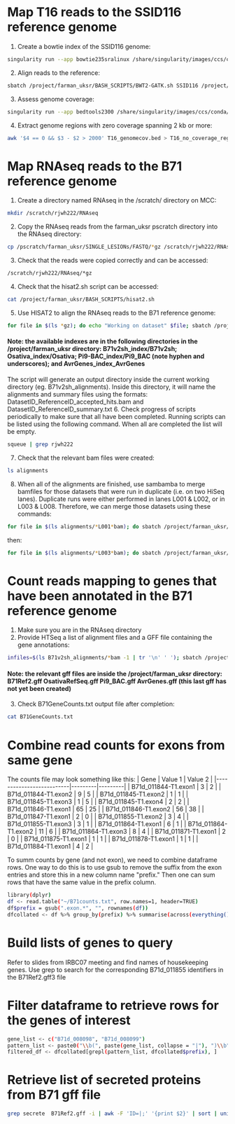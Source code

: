 # Map T16 reads to the SSID116 reference genome
1. Create a bowtie index of the SSID116 genome:
```bash
singularity run --app bowtie235sralinux /share/singularity/images/ccs/conda/amd-conda4-centos8.sinf bowtie2-build /project/farman_uksr/SSID116_index/SSID116.fasta /project/farman_uksr/SSID116_index/SSID116
```
2. Align reads to the reference:
```bash
sbatch /project/farman_uksr/BASH_SCRIPTS/BWT2-GATK.sh SSID116 /project/farman_uksr T16
```
3. Assess genome coverage:
```bash
singularity run --app bedtools2300 /share/singularity/images/ccs/conda/amd-conda2-centos8.sinf bedtools genomecov -ibam SSID116_T16_ALIGN/accepted_hits_sortedRG.bam -bga > T16_genomecov.bed
```
4. Extract genome regions with zero coverage spanning 2 kb or more:
```bash
awk '$4 == 0 && $3 - $2 > 2000' T16_genomecov.bed > T16_no_coverage_regions.bed
```

# Map RNAseq reads to the B71 reference genome
1. Create a directory named RNAseq in the /scratch/ directory on MCC:
```bash
mkdir /scratch/rjwh222/RNAseq
```
2. Copy the RNAseq reads from the farman_uksr pscratch directory into the RNAseq directory:
```bash
cp /pscratch/farman_uksr/SINGLE_LESIONs/FASTQ/*gz /scratch/rjwh222/RNAseq/
```
3. Check that the reads were copied correctly and can be accessed:
```bash
/scratch/rjwh222/RNAseq/*gz
```
4. Check that the hisat2.sh script can be accessed:
```bash
cat /project/farman_uksr/BASH_SCRIPTS/hisat2.sh
```
5. Use HISAT2 to align the RNAseq reads to the B71 reference genome:
```bash
for file in $(ls *gz); do echo "Working on dataset" $file; sbatch /project/farman_uksr/BASH_SCRIPTS/hisat2.sh  $file /project/farman_uksr/B71v2sh_index/B71v2sh; done
```
#### Note: the available indexes are in the following directories in the /project/farman_uksr directory: B71v2sh_index/B71v2sh; Osativa_index/Osativa; Pi9-BAC_index/Pi9_BAC (note hyphen and underscores); and AvrGenes_index_AvrGenes
The script will generate an output directory inside the current working directory (eg. B71v2sh_alignments). Inside this directory, it will name the alignments and summary files using the formats: DatasetID_ReferenceID_accepted_hits.bam and DatasetID_ReferenceID_summary.txt
6. Check progress of scripts periodically to make sure that all have been completed. Running scripts can be listed using the following command. When all are completed the list will be empty.
```bash
squeue | grep rjwh222
```
7. Check that the relevant bam files were created:
```bash
ls alignments
```
8. When all of the alignments are finished, use sambamba to merge bamfiles for those datasets that were run in duplicate (i.e. on two HiSeq lanes). Duplicate runs were either performed in lanes L001 & L002, or in L003 & L008. Therefore, we can merge those datasets using these commands:
```bash
for file in $(ls alignments/*L001*bam); do sbatch /project/farman_uksr/BASH_SCRIPTS/Sambamba-merge.sh $file ${file/L001/L002}; done
```
then:
```bash
for file in $(ls alignments/*L003*bam); do sbatch /project/farman_uksr/BASH_SCRIPTS/Sambamba-merge.sh $file ${file/L003/L008}; done
```
# Count reads mapping to genes that have been annotated in the B71 reference genome
1. Make sure you are in the RNAseq directory
2. Provide HTSeq a list of alignment files and a GFF file containing the gene annotations:
```bash
infiles=$(ls B71v2sh_alignments/*bam -1 | tr '\n' ' '); sbatch /project/farman_uksr/BASH_SCRIPTS/HTSeq.sh $infiles /project/farman_uksr/B71Ref2.gff B71GeneCounts.txt
```
#### Note: the relevant gff files are inside the /project/farman_uksr directory: B71Ref2.gff OsativaRefSeq.gff Pi9_BAC.gff AvrGenes.gff (this last gff has not yet been created)
3. Check B71GeneCounts.txt output file after completion:
```bash
cat B71GeneCounts.txt
```
# Combine read counts for exons from same gene
The counts file may look something like this:
| Gene                     | Value 1 | Value 2 |
|--------------------------|---------|---------|
| B71d_011844-T1.exon1    | 3       | 2       |
| B71d_011844-T1.exon2    | 9       | 5       |
| B71d_011845-T1.exon2    | 1       | 1       |
| B71d_011845-T1.exon3    | 1       | 5       |
| B71d_011845-T1.exon4    | 2       | 2       |
| B71d_011846-T1.exon1    | 65      | 25      |
| B71d_011846-T1.exon2    | 56      | 38      |
| B71d_011847-T1.exon1    | 2       | 0       |
| B71d_011855-T1.exon2    | 3       | 4       |
| B71d_011855-T1.exon3    | 3       | 1       |
| B71d_011864-T1.exon1    | 6       | 1       |
| B71d_011864-T1.exon2    | 11      | 6       |
| B71d_011864-T1.exon3    | 8       | 4       |
| B71d_011871-T1.exon1    | 2       | 0       |
| B71d_011875-T1.exon1    | 1       | 1       |
| B71d_011878-T1.exon1    | 1       | 1       |
| B71d_011884-T1.exon1    | 4       | 2       |

To summ counts by gene (and not exon), we need to combine dataframe rows. One way to do this is to use gsub to remove the suffix from the exon entries and store this in a new column name "prefix." Then one can sum rows that have the same value in the prefix column.
```bash
library(dplyr)
df <- read.table("~/B71counts.txt", row.names=1, header=TRUE)
df$prefix = gsub(".exon.*", "", rownames(df))
dfcollated <- df %>% group_by(prefix) %>% summarise(across(everything(), sum, na.rm = TRUE))
```
# Build lists of genes to query
Refer to slides from IRBC07 meeting and find names of housekeeping genes. Use grep to search for the corresponding B71d_011855 identifiers in the B71Ref2.gff3 file
# Filter dataframe to retrieve rows for the genes of interest
```bash
gene_list <- c("B71d_008098", "B71d_008099")
pattern_list <- paste0("\\b(", paste(gene_list, collapse = "|"), ")\\b")
filtered_df <- dfcollated[grepl(pattern_list, dfcollated$prefix), ]
```
# Retrieve list of secreted proteins from B71 gff file
```bash
grep secrete  B71Ref2.gff -i | awk -F 'ID=|;' '{print $2}' | sort | uniq | tr "\n" ',' > SecretedProteins.txt
```




